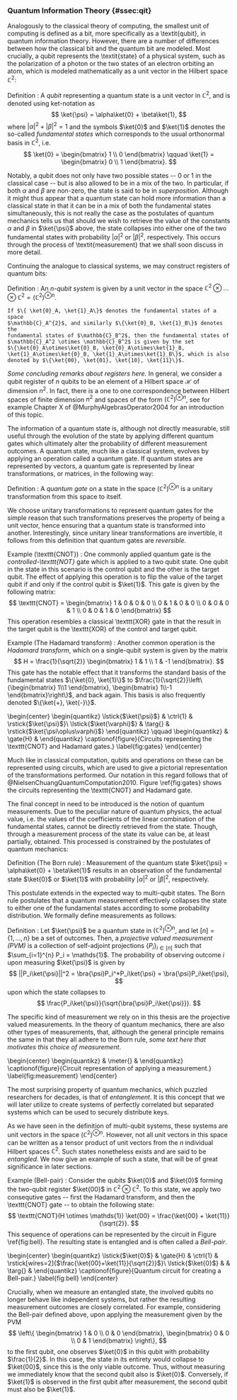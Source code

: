### Quantum Information Theory {#ssec:qit}

Analogously to the classical theory of computing, the smallest unit of
computing is defined as a bit, more specifically as a \textit{qubit}, in
quantum information theory. However, there are a number of differences between
how the classical bit and the quantum bit are modeled. Most crucially, a qubit
represents the \textit{state} of a physical system, such as the polarization of
a photon or the two states of an electron orbiting an atom, which is modeled
mathematically as a unit vector in the Hilbert space $\mathbb{C}^2$:

Definition
:   A *qubit* representing a quantum state is a unit vector in $\mathbb{C}^2$, 
    and is denoted using ket-notation as
    $$
    \ket{\psi} = \alpha\ket{0} + \beta\ket{1},
    $$
    where $|\alpha|^2 + |\beta|^2 = 1$ and the symbols $\ket{0}$ and $\ket{1}$ 
    denotes the so-called *fundamental states* which corresponds to the usual 
    orthonormal basis in $\mathbb{C}^2$, i.e.
    $$
    \ket{0} =
    \begin{bmatrix}
        1 \\ 0
    \end{bmatrix}
    \qquad
    \ket{1} =
    \begin{bmatrix}
        0 \\ 1
    \end{bmatrix}.
    $$

Notably, a qubit does not only have two possible states -- 0 or 1 in the
classical case -- but is also allowed to be in a mix of the two. In particular,
if both $\alpha$ and $\beta$ are non-zero, the state is said to be in
*superposition*. Although it might thus appear that a quantum state can hold
more information than a classical state in that it can be in a mix of both the
fundamental states simultaneously, this is not really the case as the
postulates of quantum mechanics tells us that should we wish to retrieve the
value of the constants $\alpha$ and $\beta$ in $\ket{\psi}$ above, the state
collapses into either one of the two fundamental states with probability
$|\alpha|^2$ or $|\beta|^2$, respectively. This occurs through the process of
\textit{measurement} that we shall soon discuss in more detail.

Continuing the analogue to classical systems, we may construct registers of
quantum bits:

Definition
:    An *$n$-qubit system* is given by a unit vector in the space $\mathbb{C}^2 
     \otimes \ldots \otimes \mathbb{C}^2 = (\mathbb{C}^2)^{\otimes n}$. 

    If $\{ \ket{0}_A, \ket{1}_A\}$ denotes the fundamental states of a space 
    $\mathbb{C}_A^{2}$, and similarly $\{\ket{0}_B, \ket{1}_B\}$ denotes the
    fundamental states of $\mathbb{C}_B^2$, then the fundamental states of 
    $\mathbb{C}_A^2 \otimes \mathbb{C}_B^2$ is given by the set 
    $\{\ket{0}_A\otimes\ket{0}_B, \ket{0}_A\otimes\ket{1}_B, 
    \ket{1}_A\otimes\ket{0}_B, \ket{1}_A\otimes\ket{1}_B\}$, which is also
    denoted by $\{\ket{00}, \ket{01}, \ket{10}, \ket{11}\}$.

*Some concluding remarks about registers here.* In general, we consider a qubit
register of $n$ qubits to be an element of a Hilbert space $\mathcal{H}$ of
dimension $n^2$. In fact, there is a one to one correspondence between Hilbert
spaces of finite dimension $n^2$ and spaces of the form
$(\mathbb{C}^2)^{\otimes n}$, see for example Chapter X of
@MurphyAlgebrasOperator2004 for an introduction of this topic.

The information of a quantum state is, although not directly measurable, still
useful through the evolution of the state by applying different quantum gates
which ultimately alter the probability of different measurement outcomes.
A quantum state, much like a classical system, evolves by applying an operation
called a quantum gate. If quantum states are represented by vectors, a quantum
gate is represented by linear transformations, or matrices, in the following
way:

Definition 
:    A *quantum gate* on a state in the space $(\mathbb{C}^{2})^{\otimes n}$ is 
     a unitary transformation from this space to itself.

We choose unitary transformations to represent quantum gates for the simple
reason that such transformations preserves the property of being a unit vector,
hence ensuring that a quantum state is transformed into another. Interestingly,
since unitary linear transformations are invertible, it follows from this
definition that quantum gates are *reversible*.

Example (\texttt{CNOT})
:   One commonly applied quantum gate is the *controlled-\texttt{NOT}*
    gate which is applied to a two qubit state. One qubit in the state in this
    scenario is the control qubit and the other is the target qubit. The effect of
    applying this operation is to flip the value of the target qubit if and only
    if the control qubit is $\ket{1}$. This gate is given by the following matrix:
    $$
    \texttt{CNOT} =
    \begin{bmatrix} 
    1 & 0 & 0 & 0 \\ 
    0 & 1 & 0 & 0 \\
    0 & 0 & 0 & 1 \\
    0 & 0 & 1 & 0
    \end{bmatrix} 
    $$ 
    This operation resembles a classical \texttt{XOR} gate in that the result in
    the target qubit is the \texttt{XOR} of the control and target qubit.

Example (The Hadamard transform)
:   Another common operation is the *Hadamard transform*, which on a single-qubit 
    system is given by the matrix
    $$
    H = \frac{1}{\sqrt{2}}
    \begin{bmatrix} 
    1 & 1 \\
    1 & -1
    \end{bmatrix}.
    $$ 
    This gate has the notable effect that it transforms the standard basis of
    the fundamental states $\{\ket{0}, \ket{1}\}$ to
    $\frac{1}{\sqrt{2}}\left\{\begin{bmatrix} 1\\1 \end{bmatrix}, \begin{bmatrix} 1\\-1 \end{bmatrix}\right\}$, and back again. This basis is also frequently denoted
    $\{\ket{+}, \ket{-}\}$.

\begin{center}
    \begin{quantikz}
        \lstick{$\ket{\psi}$} & \ctrl{1} & \rstick{$\ket{\psi}$}\\
        \lstick{$\ket{\varphi}$} & \targ{} & \rstick{$\ket{\psi\oplus\varphi}$}
    \end{quantikz}
    \qquad
    \begin{quantikz}
        & \gate{H} &
    \end{quantikz}
    \captionof{figure}{Circuits representing the \texttt{CNOT} and Hadamard gates.}
    \label{fig:gates}
\end{center}

Much like in classical computation, qubits and operations on these can be
represented using circuits, which are used to give a pictorial representation
of the transformations performed. Our notation in this regard follows that of
@NielsenChuangQuantumComputation2010. Figure \ref{fig:gates} shows the circuits
representing the \texttt{CNOT} and Hadamard gate.

The final concept in need to be introduced is the notion of quantum measurements. 
Due to the peculiar nature of quantum physics, the actual value, i.e. the values of
the coefficients of the linear combination of the fundamental states, cannot be
directly retrieved from the state. Though, through a measurement process of the state
its value can be, at least partially, obtained. This processed is constrained by the
postulates of quantum mechanics:

Definition (The Born rule)
:   Measurement of the quantum state $\ket{\psi} = \alpha\ket{0} + \beta\ket{1}$
    results in an observation of the fundamental state $\ket{0}$ or $\ket{1}$ with
    probability $|\alpha|^2$ or $|\beta|^2$, respectively.

This postulate extends in the expected way to multi-qubit states. The Born rule
postulates that a quantum measurement effectively collapses the state to either
one of the fundamental states according to some probability distribution. We
formally define measurements as follows:

Definition
:   Let $\ket{\psi}$ be a quantum state in $(\mathbb{C}^2)^{\otimes n}$, and let
    $[n] = \{1, \ldots, n\}$ be a set of outcomes. Then, a *projective valued measurement
    (PVM)* is a collection of self-adjoint projections $\{P_i\}_{i \in [n]}$ such
    that $\sum_{i=1}^{n} P_i = \mathds{1}$. The probability of observing outcome
    $i$ upon measuring $\ket{\psi}$ is given by 
    $$
    ||P_i\ket{\psi}||^2 = \bra{\psi}P_i^*P_i\ket{\psi} = \bra{\psi}P_i\ket{\psi},
    $$ 
    upon which the state collapses to
    $$
    \frac{P_i\ket{\psi}}{\sqrt{\bra{\psi}P_i\ket{\psi}}}.
    $$ 

The specific kind of measurement we rely on in this thesis are the projective 
valued measurements. In the theory of quantum mechanics, there are also other types of
measurements, that, although the general principle remains the same in that they all
adhere to the Born rule, *some text here that motivates this choice of measurement*.

\begin{center}
    \begin{quantikz}
    & \meter{} &
    \end{quantikz}
    \captionof{figure}{Circuit representation of applying a measurement.}
    \label{fig:measurement}
\end{center}

The most surprising property of quantum mechanics, which puzzled researchers
for decades, is that of *entanglement*. It is this concept that we will later
utilize to create systems of perfectly correlated but separated systems which
can be used to securely distribute keys. 

As we have seen in the definition of multi-qubit systems, these systems are
unit vectors in the space $(\mathbb{C}^2)^{\otimes n}$. However, not all unit
vectors in this space can be written as a tensor product of unit vectors from
the $n$ individual Hilbert spaces $\mathbb{C}^2$. Such states nonetheless
exists and are said to be *entangled*. We now give an example of such a state,
that will be of great significance in later sections.

Example (Bell-pair)
:   Consider the qubits $\ket{0}$ and $\ket{0}$ forming the two-qubit register
    $\ket{00}$ in $\mathbb{C}^2 \otimes \mathbb{C}^2$. To this state, we apply
    two consequtive gates -- first the Hadamard transform, and then the 
    \texttt{CNOT} gate -- to obtain the following state:
    $$
    \texttt{CNOT}(H \otimes \mathds{1}) \ket{00} = \frac{\ket{00} + \ket{11}}{\sqrt{2}}.
    $$ 
    This sequence of operations can be represented by the circuit in Figure \ref{fig:bell}.
    The resulting state is entangled and is often called a *Bell-pair*.

\begin{center}
    \begin{quantikz}
        \lstick{$\ket{0}$} & \gate{H} & \ctrl{1} & \rstick[wires=2]{$\frac{\ket{00}+\ket{11}}{\sqrt{2}}$}\\
        \lstick{$\ket{0}$} & & \targ{} &
    \end{quantikz}
    \captionof{figure}{Quantum circuit for creating a Bell-pair.}
    \label{fig:bell}
\end{center}

Crucially, when we measure an entangled state, the involved qubits no longer
behave like independent systems, but rather the resulting measurement outcomes
are closely correlated. For example, considering the Bell-pair defined above,
upon applying the measurement given by the PVM
$$
\left\{
\begin{bmatrix} 1 & 0 \\ 0 & 0 \end{bmatrix},
\begin{bmatrix} 0 & 0 \\ 0 & 1 \end{bmatrix} 
\right\},
$$ 
to the first qubit, one observes $\ket{0}$ in this qubit with probability
$\frac{1}{2}$. In this case, the state in its entirety would collapse to
$\ket{00}$, since this is the only viable outcome. Thus, without measuring we
immediately know that the second qubit also is $\ket{0}$. Conversely, if
$\ket{1}$ is observed in the first qubit after measurement, the second qubit
must also be $\ket{1}$.
